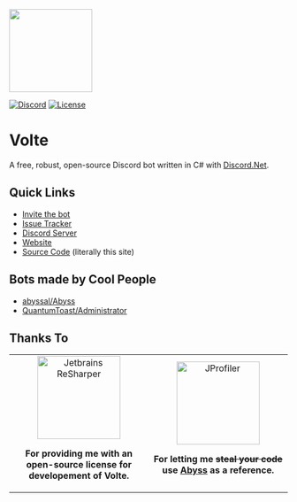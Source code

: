 <img src="https://cdn.discordapp.com/avatars/320942091049893888/638519700ddfefc30186fc171370f6ad.png" width="150" height="150" />

[![Discord](https://img.shields.io/discord/405806471578648588.svg?color=7000FB&label=discord&style=for-the-badge)](https://greemdev.net/Discord)
[![License](https://img.shields.io/github/license/GreemDev/Volte.svg?color=7000FB&style=for-the-badge)](https://github.com/GreemDev/Volte/blob/rewrite/LICENSE)

# Volte

A free, robust, open-source Discord bot written in C# with [Discord.Net](https://github.com/discord-net/Discord.Net).


## Quick Links 
 
 - [Invite the bot](https://greemdev.net/Invite)
 - [Issue Tracker](https://github.com/GreemDev/Volte/issues)
 - [Discord Server](https://discord.gg/H8bcFr2)
 - [Website](https://greemdev.net/Volte)
 - [Source Code](https://github.com/GreemDev/Volte) (literally this site)

## Bots made by Cool People

 * [abyssal/Abyss](https://github.com/abyssal/Abyss) 
 * [QuantumToast/Administrator](https://gitlab.com/QuantumToast/Administrator)
 

## Thanks To
<table>
    <tr>
        <td align="center" width="50%">
            <a href="https://www.jetbrains.com/resharper/"><img src="https://pbs.twimg.com/profile_images/674917637646716928/lni0by_I.png" alt="Jetbrains ReSharper" width="150px"></img></a>
            <p><strong>For providing me with an open-source license for developement of Volte.</strong></p>            
        </td>
        <td align="center" width="50%">
            <a href="https://github.com/abyssal"><img src="https://img.greemdev.net/cpaXCdXden/74743c3b2052a828788a5bd4aeb0fa1e.png" alt="JProfiler" width="150px"></img></a>
            <p><strong>For letting me <strike>steal your code</strike> use <a href="https://github.com/abyssal/Abyss">Abyss</a> as a reference.</strong></p>
        </td>
    </tr>
</table>

